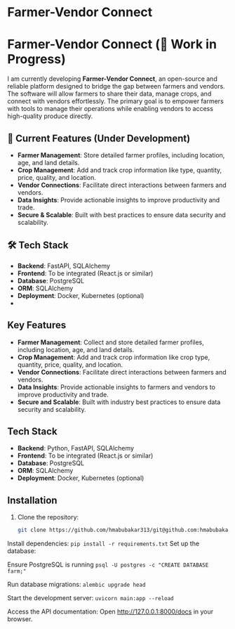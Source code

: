 # Farmer-Vendor Connect

# Farmer-Vendor Connect (🚧 Work in Progress)  

I am currently developing **Farmer-Vendor Connect**, an open-source and reliable platform designed to bridge the gap between farmers and vendors. The software will allow farmers to share their data, manage crops, and connect with vendors effortlessly. The primary goal is to empower farmers with tools to manage their operations while enabling vendors to access high-quality produce directly.  

## 🚀 Current Features (Under Development)  

- **Farmer Management**: Store detailed farmer profiles, including location, age, and land details.  
- **Crop Management**: Add and track crop information like type, quantity, price, quality, and location.  
- **Vendor Connections**: Facilitate direct interactions between farmers and vendors.  
- **Data Insights**: Provide actionable insights to improve productivity and trade.  
- **Secure & Scalable**: Built with best practices to ensure data security and scalability.  

## 🛠️ Tech Stack  

- **Backend**: FastAPI, SQLAlchemy  
- **Frontend**: To be integrated (React.js or similar)  
- **Database**: PostgreSQL  
- **ORM**: SQLAlchemy  
- **Deployment**: Docker, Kubernetes (optional)
- 
## Key Features

- **Farmer Management**: Collect and store detailed farmer profiles, including location, age, and land details.
- **Crop Management**: Add and track crop information like crop type, quantity, price, quality, and location.
- **Vendor Connections**: Facilitate direct interactions between farmers and vendors.
- **Data Insights**: Provide actionable insights to farmers and vendors to improve productivity and trade.
- **Secure and Scalable**: Built with industry best practices to ensure data security and scalability.

## Tech Stack

- **Backend**: Python, FastAPI, SQLAlchemy
- **Frontend**: To be integrated (React.js or similar)
- **Database**: PostgreSQL
- **ORM**: SQLAlchemy
- **Deployment**: Docker, Kubernetes (optional)

## Installation

1. Clone the repository:
   ```bash
   git clone https://github.com/hmabubakar313/git@github.com:hmabubakar313/connect-farmer.git
   ```
Install dependencies:
    ```pip install -r requirements.txt```
Set up the database:

 Ensure PostgreSQL is running
    ```psql -U postgres -c "CREATE DATABASE farm;"```

Run database migrations:
    ```alembic upgrade head```

Start the development server:
    ```uvicorn main:app --reload```

Access the API documentation: Open http://127.0.0.1:8000/docs in your browser.




